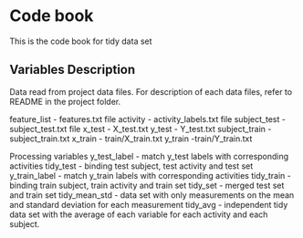 # Code book
This is the code book for tidy data set

## Variables Description
Data read from project data files. For description of each data files, refer to README in the project folder.

feature_list - features.txt file
activity - activity_labels.txt file
subject_test - subject_test.txt file
x_test - X_test.txt
y_test - Y_test.txt
subject_train - subject_train.txt
x_train - train/X_train.txt
y_train -train/Y_train.txt

Processing variables
y_test_label - match y_test labels with corresponding activities
tidy_test - binding test subject, test activity and test set 
y_train_label - match y_train labels with corresponding activities
tidy_train - binding train subject, train activity and train set
tidy_set - merged test set and train set
tidy_mean_std - data set with only measurements on the mean and standard deviation for each measurement
tidy_avg - independent tidy data set with the average of each variable for each activity and each subject. 